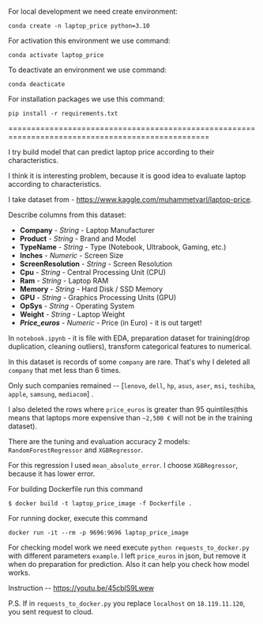 For local development we need create environment:
```
conda create -n laptop_price python=3.10
```
For activation this environment we use command:
```
conda activate laptop_price
```

To deactivate an environment we use command:
```
conda deacticate
```

For installation packages we use this command:
```
pip install -r requirements.txt
```

==================================================================================================

I try build model that can predict laptop price according to their characteristics.

I think it is interesting problem, because it is good idea to evaluate laptop according to characteristics.  

I take dataset from - https://www.kaggle.com/muhammetvarl/laptop-price.

Describe columns from this dataset:
* **Company** - *String* - Laptop Manufacturer
* **Product** - *String* - Brand and Model
* **TypeName** - *String* - Type (Notebook, Ultrabook, Gaming, etc.)
* **Inches** - *Numeric* - Screen Size
* **ScreenResolution** - *String* - Screen Resolution
* **Cpu** - *String* - Central Processing Unit (CPU)
* **Ram** - *String* - Laptop RAM
* **Memory** - *String* - Hard Disk / SSD Memory
* **GPU** - *String* - Graphics Processing Units (GPU)
* **OpSys** - *String* - Operating System
* **Weight** - *String* - Laptop Weight
* **_Price_euros_** - *Numeric* - Price (in Euro) - it is out target!


In `notebook.ipynb` - it is file with EDA, preparation dataset for training(drop duplication, cleaning outliers), 
transform categorical features to numerical. 

In this dataset is records of some `company` are rare. That's why I deleted all `company` that met less than 6 times.

Only such companies remained -- [`lenovo`, `dell`, `hp`, `asus`, `aser`, `msi`, `toshiba`, `apple`, `samsung`, `mediacom`] .

I also deleted the rows where `price_euros` is greater than 95 quintiles(this means that laptops more expensive than `~2,500 €` will not be in the training dataset).

There are the tuning and evaluation accuracy  2 models: `RandomForestRegressor` and `XGBRegressor`.

For this regression I used `mean_absolute_error`. I choose `XGBRegressor`, because it has lower error.




For building Dockerfile run this command 

```
$ docker build -t laptop_price_image -f Dockerfile .
```

For running docker, execute this command 

```
docker run -it --rm -p 9696:9696 laptop_price_image
```


For checking model work we need execute `python requests_to_docker.py` with different parameters `example`. I left `price_euros` in json, 
but remove it when do preparation for prediction. Also it can help you check how model works.

Instruction -- https://youtu.be/45cblS9Lwew



P.S. If in `requests_to_docker.py` you replace `localhost` on `18.119.11.120`, you sent request to cloud. 
